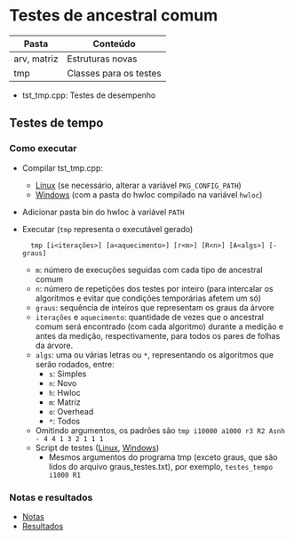 # Testes de ancestral comum

Pasta | Conteúdo
----- | --------
arv, matriz | Estruturas novas
tmp | Classes para os testes

- tst_tmp.cpp: Testes de desempenho

## Testes de tempo

### Como executar

- Compilar tst_tmp.cpp:
  - [Linux](comptmp.sh) (se necessário, alterar a variável `PKG_CONFIG_PATH`)
  - [Windows](comptmp.bat) (com a pasta do hwloc compilado na variável `hwloc`)
- Adicionar pasta bin do hwloc à variável `PATH`
- Executar (`tmp` representa o executável gerado)

        tmp [i<iterações>] [a<aquecimento>] [r<m>] [R<n>] [A<algs>] [- graus]

  - `m`: número de execuções seguidas com cada tipo de ancestral comum
  - `n`: número de repetições dos testes por inteiro (para intercalar
    os algoritmos e evitar que condições temporárias afetem um só)
  - `graus`: sequência de inteiros que representam os graus da árvore
  - `iterações` e `aquecimento`: quantidade de vezes que o ancestral comum
    será encontrado (com cada algoritmo) durante a medição e antes da medição,
    respectivamente, para todos os pares de folhas da árvore.
  - `algs`: uma ou várias letras ou `*`, representando os algoritmos que serão
    rodados, entre:
    - `s`: Simples
    - `n`: Novo
    - `h`: Hwloc
    - `m`: Matriz
    - `o`: Overhead
    - `*`: Todos
  - Omitindo argumentos, os padrões são `tmp i10000 a1000 r3 R2 Asnh - 4 4 1 3 2 1 1 1`
  - Script de testes ([Linux](testes_tempo.sh), [Windows](testes_tempo.bat))
    - Mesmos argumentos do programa tmp (exceto graus, que são lidos do arquivo
      graus_testes.txt), por exemplo, `testes_tempo i1000 R1`

### Notas e resultados

- [Notas](Notas.md)
- [Resultados](Resultados.txt)
